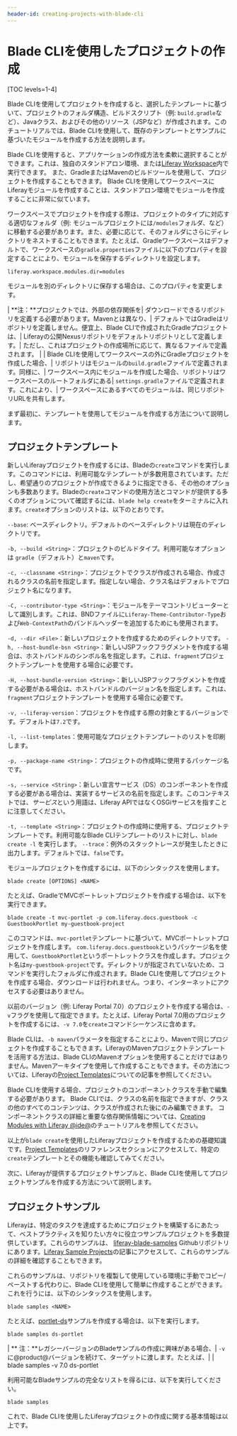 ```yaml
---
header-id: creating-projects-with-blade-cli
---
```


# Blade CLIを使用したプロジェクトの作成

[TOC levels=1-4]

Blade CLIを使用してプロジェクトを作成すると、選択したテンプレートに基づいて、プロジェクトのフォルダ構造、ビルドスクリプト（例: `build.gradle`など）、Javaクラス、およびその他のリソース（JSPなど）が作成されます。このチュートリアルでは、Blade CLIを使用して、既存のテンプレートとサンプルに基づいたモジュールを作成する方法を説明します。

Blade CLIを使用すると、アプリケーションの作成方法を柔軟に選択することができます。これは、独自のスタンドアロン環境、または[Liferay Workspace](/docs/7-1/tutorials/-/knowledge_base/t/liferay-workspace)内で実行できます。
また、GradleまたはMavenのビルドツールを使用して、プロジェクトを作成することもできます。
Blade CLIを使用してワークスペースにLiferayモジュールを作成することは、スタンドアロン環境でモジュールを作成することに非常に似ています。

ワークスペースでプロジェクトを作成する際は、プロジェクトのタイプに対応する適切なフォルダ（例: モジュールプロジェクトには`/modules`フォルダ、など）に移動する必要があります。また、必要に応じて、そのフォルダにさらにディレクトリをネストすることもできます。たとえば、Gradleワークスペースはデフォルトで、ワークスペースの`gradle.properties`ファイルに以下のプロパティを設定することにより、モジュールを保存するディレクトリを設定します。

    liferay.workspace.modules.dir=modules

モジュールを別のディレクトリに保存する場合は、このプロパティを変更します。

| **注：**プロジェクトでは、外部の依存関係を| ダウンロードできるリポジトリを定義する必要があります。Mavenとは異なり、| デフォルトではGradleはリポジトリを定義しません。便宜上、Blade CLIで作成されたGradleプロジェクトは、| Liferayの公開Nexusリポジトリをデフォルトリポジトリとして定義します。| ただし、これはプロジェクトの作成場所に応じて、異なるファイルで定義されます。
| | Blade CLIを使用してワークスペースの外にGradleプロジェクトを作成した場合、| リポジトリはモジュールの`build.gradle`ファイルで定義されます。同様に、| ワークスペース内にモジュールを作成した場合、リポジトリはワークスペースのルートフォルダにある| `settings.gradle`ファイルで定義されます。これにより、| ワークスペースにあるすべてのモジュールは、同じリポジトリURLを共有します。

まず最初に、テンプレートを使用してモジュールを作成する方法について説明します。

## プロジェクトテンプレート

新しいLiferayプロジェクトを作成するには、Bladeの`create`コマンドを実行します。このコマンドには、利用可能なテンプレートが多数用意されています。ただし、希望通りのプロジェクトが作成できるように指定できる、その他のオプションも多数あります。Bladeの`create`コマンドの使用方法とコマンドが提供する多くのオプションについて確認するには、`blade help
create`をターミナルに入れます。`create`オプションのリストは、以下のとおりです。

`--base`: ベースディレクトリ。デフォルトのベースディレクトリは現在のディレクトリです。

`-b, --build <String>`：プロジェクトのビルドタイプ。利用可能なオプションは `gradle`（デフォルト）と`maven`です。

`-c, --classname <String>`：プロジェクトでクラスが作成される場合、作成されるクラスの名前を指定します。指定しない場合、クラス名はデフォルトでプロジェクト名になります。

`-C, --contributor-type <String>`：モジュールをテーマコントリビューターとして識別します。これは、BNDファイルに`Liferay-Theme-Contributor-Type`および`Web-ContextPath`のバンドルヘッダーを追加するためにも使用されます。

`-d, --dir <File>`：新しいプロジェクトを作成するためのディレクトリです。
`-h, --host-bundle-bsn <String>`：新しいJSPフックフラグメントを作成する場合は、ホストバンドルのシンボル名を指定します。これは、`fragment`プロジェクトテンプレートを使用する場合に必要です。

`-H, --host-bundle-version <String>`：新しいJSPフックフラグメントを作成する必要がある場合は、ホストバンドルのバージョン名を指定します。これは、`fragment`プロジェクトテンプレートを使用する場合に必要です。

`-v, --liferay-version`：プロジェクトを作成する際の対象とするバージョンです。デフォルトは`7.2`です。

`-l, --list-templates`：使用可能なプロジェクトテンプレートのリストを印刷します。

`-p, --package-name <String>`：プロジェクトの作成時に使用するパッケージ名です。

`-s, --service <String>`：新しい宣言サービス（DS）のコンポーネントを作成する必要がある場合は、実装するサービスの名前を指定します。このコンテキストでは、*サービス*という用語は、Liferay APIではなくOSGiサービスを指すことに注意してください。

`-t, --template <String>`：プロジェクトの作成時に使用する、プロジェクトテンプレートです。利用可能なBlade CLIテンプレートのリストに対し、`blade create -l` を実行します。
`--trace`：例外のスタックトレースが発生したときに出力します。デフォルトでは、`false`です。

モジュールプロジェクトを作成するには、以下のシンタックスを使用します。

    blade create [OPTIONS] <NAME>

たとえば、GradleでMVCポートレットプロジェクトを作成する場合は、以下を実行できます。

    blade create -t mvc-portlet -p com.liferay.docs.guestbook -c GuestbookPortlet my-guestbook-project

このコマンドは、`mvc-portlet`テンプレートに基づいて、MVCポートレットプロジェクトを作成します。
`com.liferay.docs.guestbook`というパッケージ名を使用して、`GuestbookPortlet`というポートレットクラスを作成します。プロジェクト名は`my-guestbook-project`です。ディレクトリが指定されていないため、コマンドを実行したフォルダに作成されます。Blade CLIを使用してプロジェクトを作成する場合、ダウンロードは行われません。つまり、インターネットにアクセスする必要はありません。

以前のバージョン（例: Liferay Portal 7.0）のプロジェクトを作成する場合は、`-v`フラグを使用して指定できます。たとえば、Liferay Portal 7.0用のプロジェクトを作成するには、`-v 7.0`を`create`コマンドシーケンスに含めます。

Blade CLIは、`-b maven`パラメータを指定することにより、Mavenで同じプロジェクトを作成することもできます。LiferayのMavenプロジェクトテンプレートを活用する方法は、Blade CLIのMavenオプションを使用することだけではありません。Mavenアーキタイプを使用して作成することもできます。その方法については、Liferayの[Project Templates](/docs/7-1/reference/-/knowledge_base/r/project-templates)についての記事を参照してください。

Blade CLIを使用する場合、プロジェクトのコンポーネントクラスを手動で編集する必要があります。
Blade CLIでは、クラスの名前を指定できますが、クラスの他のすべてのコンテンツは、クラスが作成された後にのみ編集できます。 コンポーネントクラスの詳細と重要な依存関係情報については、[Creating Modules with Liferay @ide@](/docs/7-1/tutorials/-/knowledge_base/t/creating-modules-with-liferay-ide)のチュートリアルを参照してください。

以上が`blade create`を使用したLiferayプロジェクトを作成するための基礎知識です。[Project Templates](/docs/7-1/reference/-/knowledge_base/r/project-templates)のリファレンスセクションにアクセスして、特定の`create`テンプレートとその機能も確認してみてください。

次に、Liferayが提供するプロジェクトサンプルと、Blade CLIを使用してプロジェクトサンプルを作成する方法について説明します。

## プロジェクトサンプル

Liferayは、特定のタスクを達成するためにプロジェクトを構築するにあたって、ベストプラクティスを知りたい方々に役立つサンプルプロジェクトを多数提供しています。これらのサンプルは、 [liferay-blade-samples](https://github.com/liferay/liferay-blade-samples) Githubリポジトリにあります。[Liferay Sample Projects](/docs/7-1/tutorials/-/knowledge_base/t/liferay-sample-projects)の記事にアクセスして、これらのサンプルの詳細を確認することもできます。

これらのサンプルは、リポジトリを複製して使用している環境に手動でコピー/ペーストする代わりに、Blade CLIを使用して簡単に作成することができます。これを行うには、以下のシンタックスを使用します。

    blade samples <NAME>

たとえば、[portlet-ds](https://github.com/liferay/liferay-blade-samples/tree/7.1/gradle/apps/ds-portlet)サンプルを作成する場合は、以下を実行します。

    blade samples ds-portlet

| ** 注：**レガシーバージョンのBladeサンプルの作成に興味がある場合、| `-v`に@product@バージョンを続けて、ターゲットに渡します。たとえば、| |    blade samples -v 7.0 ds-portlet

利用可能なBladeサンプルの完全なリストを得るには、以下を実行してください。

    blade samples

 これで、Blade CLIを使用したLiferayプロジェクトの作成に関する基本情報は以上です。
